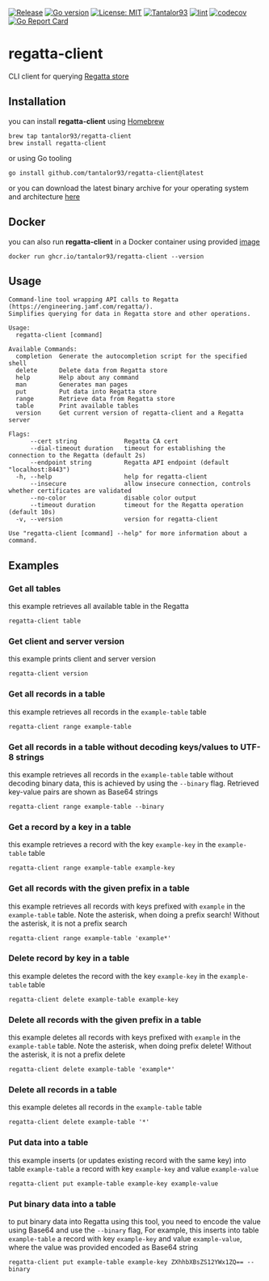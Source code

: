 [![Release](https://img.shields.io/github/release/Tantalor93/regatta-client/all.svg)](https://github.com/tantalor93/regatta-client/releases)
[![Go version](https://img.shields.io/github/go-mod/go-version/Tantalor93/regatta-client)](https://github.com/Tantalor93/regatta-client/blob/main/go.mod#L3)
[![License: MIT](https://img.shields.io/badge/License-MIT-yellow.svg)](LICENSE)
[![Tantalor93](https://circleci.com/gh/Tantalor93/regatta-client/tree/main.svg?style=svg)](https://circleci.com/gh/Tantalor93/regatta-client?branch=main)
[![lint](https://github.com/Tantalor93/regatta-client/actions/workflows/lint.yml/badge.svg?branch=main)](https://github.com/Tantalor93/regatta-client/actions/workflows/lint.yml)
[![codecov](https://codecov.io/gh/Tantalor93/regatta-client/branch/main/graph/badge.svg?token=V47TUVZKNF)](https://codecov.io/gh/Tantalor93/regatta-client)
[![Go Report Card](https://goreportcard.com/badge/github.com/tantalor93/regatta-client)](https://goreportcard.com/report/github.com/tantalor93/regatta-client)

# regatta-client
CLI client for querying [Regatta store](https://github.com/jamf/regatta) 

## Installation
you can install **regatta-client** using [Homebrew](https://brew.sh/)

```
brew tap tantalor93/regatta-client
brew install regatta-client
```

or using Go tooling 

```
go install github.com/tantalor93/regatta-client@latest
```

or you can download the latest binary archive for your operating system and architecture [here](https://github.com/Tantalor93/regatta-client/releases/latest)

## Docker
you can also run **regatta-client** in a Docker container using provided [image](https://github.com/Tantalor93/regatta-client/pkgs/container/regatta-client)

```
docker run ghcr.io/tantalor93/regatta-client --version
```

## Usage

```
Command-line tool wrapping API calls to Regatta (https://engineering.jamf.com/regatta/).
Simplifies querying for data in Regatta store and other operations.

Usage:
  regatta-client [command]

Available Commands:
  completion  Generate the autocompletion script for the specified shell
  delete      Delete data from Regatta store
  help        Help about any command
  man         Generates man pages
  put         Put data into Regatta store
  range       Retrieve data from Regatta store
  table       Print available tables
  version     Get current version of regatta-client and a Regatta server

Flags:
      --cert string             Regatta CA cert
      --dial-timeout duration   timeout for establishing the connection to the Regatta (default 2s)
      --endpoint string         Regatta API endpoint (default "localhost:8443")
  -h, --help                    help for regatta-client
      --insecure                allow insecure connection, controls whether certificates are validated
      --no-color                disable color output
      --timeout duration        timeout for the Regatta operation (default 10s)
  -v, --version                 version for regatta-client

Use "regatta-client [command] --help" for more information about a command.
```

## Examples

### Get all tables
this example retrieves all available table in the Regatta

```
regatta-client table
```

### Get client and server version
this example prints client and server version

```
regatta-client version
```

### Get all records in a table
this example retrieves all records in the `example-table` table

```
regatta-client range example-table
```

### Get all records in a table without decoding keys/values to UTF-8 strings
this example retrieves all records in the `example-table` table without decoding binary data, this is achieved by using the `--binary` flag. Retrieved key-value pairs are shown as Base64 strings

```
regatta-client range example-table --binary 
```

### Get a record by a key in a table
this example retrieves a record with the key `example-key` in the `example-table` table

```
regatta-client range example-table example-key
```

### Get all records with the given prefix in a table
this example retrieves all records with keys prefixed with `example` in the `example-table` table. Note the asterisk, when doing a prefix search! Without the asterisk, it is not a prefix search

```
regatta-client range example-table 'example*'
```

### Delete record by key in a table
this example deletes the record with the key `example-key` in the `example-table` table

```
regatta-client delete example-table example-key
```

### Delete all records with the given prefix in a table 
this example deletes all records with keys prefixed with `example` in the `example-table` table. Note the asterisk, when doing prefix delete! Without the asterisk, it is not a prefix delete

```
regatta-client delete example-table 'example*'
```

### Delete all records in a table
this example deletes all records in the `example-table` table 

```
regatta-client delete example-table '*'
```

### Put data into a table
this example inserts (or updates existing record with the same key) into table `example-table` a record with key `example-key` and value `example-value`

```
regatta-client put example-table example-key example-value
```

### Put binary data into a table
to put binary data into Regatta using this tool, you need to encode the value using Base64 and use the `--binary` flag, 
For example, this inserts into table `example-table` a record with key `example-key` and value `example-value`, where the value was
provided encoded as Base64 string

```
regatta-client put example-table example-key ZXhhbXBsZS12YWx1ZQ== --binary
```
